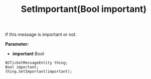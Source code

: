 ﻿---
uid: crmscript_ref_NSTicketMessageEntity_SetImportant
title: SetImportant(Bool important)
intellisense: NSTicketMessageEntity.SetImportant
keywords: NSTicketMessageEntity, GetImportant
so.topic: reference
---

If this message is important or not.

**Parameter:** 
 - **important** Bool

```crmscript
NSTicketMessageEntity thing;
Bool important;
thing.SetImportant(important);
```

